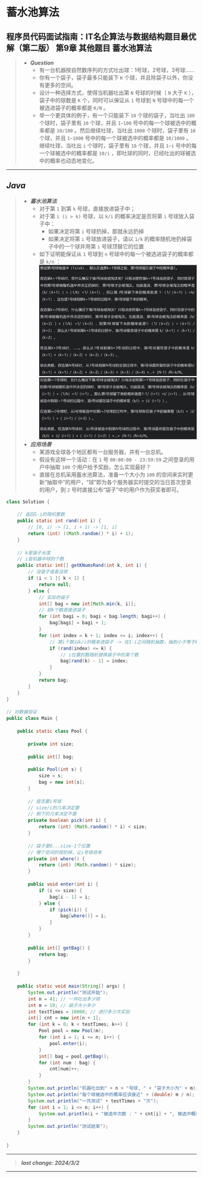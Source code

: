 # 蓄水池算法

## 程序员代码面试指南：IT名企算法与数据结构题目最优解（第二版） 第9章 其他题目 蓄水池算法

> - ***Question***
>   - 有一台机器按自然数序列的方式吐出球：1号球，2号球，3号球……
>   - 你有一个袋子，袋子最多只能装下 `K` 个球，并且除袋子以外，你没有更多的空间。
>   - 设计一种选择方式，使得当机器吐出第 `N` 号球的时候（ `N` 大于 `K` ），袋子中的球数是 `K` 个，同时可以保证从 `1` 号球到 `N` 号球中的每一个被选进袋子的概率都是 `K/N` 。
>   - 举一个更具体的例子，有一个只能装下 `10` 个球的袋子，当吐出 `100` 个球时，袋子里有 `10` 个球，并且 `1~100` 号中的每一个球被选中的概率都是 `10/100` 。然后继续吐球，当吐出 `1000` 个球时，袋子里有 `10` 个球，并且 `1~1000` 号中的每一个球被选中的概率都是 `10/1000` 。继续吐球，当吐出 `i` 个球时，袋子里有 `10` 个球，并且 `1~i` 号中的每一个球被选中的概率都是 `10/i` ，即吐球的同时，已经吐出的球被选中的概率也动态地变化。

---

## *Java*

> - ***蓄水池算法***
>   - 对于第 `1` 到第 `k` 号球，直接放进袋子中；
>   - 对于第 `i (i > k)` 号球，以 `k/i` 的概率决定是否将第 `i` 号球放入袋子中：
>     - 如果决定将第 `i` 号球扔掉，那就永远扔掉
>     - 如果决定将第 `i` 号球放进袋子，请以 `1/k` 的概率随机地扔掉袋子中的一个球并用第 `i` 号球顶替它的位置
>   - 如下证明能保证从 `1` 号球到 `n` 号球中的每一个被选进袋子的概率都是 `k/n` ：
>     ![image](球号小于等于k时的证明.png)
>     ![image](球号大于k时的证明.png)
> - ***应用场景***
>   - 某游戏全球各个地区都有一台服务器，并有一台总机。
>   - 假设有这样一个活动：在 `1` 号 `00:00:00 - 23:59:59` 之间登录的用户中抽取 `100` 个用户给予奖励，怎么实现最好？
>   - 直接在总机采用蓄水池算法，准备一个大小为 `100` 的空间来实时更新“抽取中”的用户，“球”即为各个服务器实时提交的当日首次登录的用户，到 `2` 号时直接公布“袋子”中的用户作为获奖者即可。

```java
class Solution {

    // 返回1-i的随机整数
    public static int rand(int i) {
        // [0, i) -> [1, i + 1) -> [1, i]
        return (int) ((Math.random() * i) + 1);
    }

    // k是袋子长度
    // i是机器中球的个数
    public static int[] getKNumsRand(int k, int i) {
        // 没袋子或者没球
        if (i < 1 || k < 1) {
            return null;
        } else {
            // 实际的袋子
            int[] bag = new int[Math.min(k, i)];
            // 前k个数直接进袋子
            for (int bagi = 0; bagi < bag.length; bagi++) {
                bag[bagi] = bagi + 1;
            }
            for (int index = k + 1; index <= i; index++) {
                // 第i个数以k/i的概率进袋子 -> 在1-i之间随机抽数，抽到小于等于k的概率为k/i
                if (rand(index) <= k) {
                    // i位置的数随机替换袋子中的某个数
                    bag[rand(k) - 1] = index;
                }
            }
            return bag;
        }
    }
}

// 对数器验证
public class Main {

    public static class Pool {

        private int size;

        public int[] bag;

        public Pool(int s) {
            size = s;
            bag = new int[s];
        }

        // 是否要i号球
        // size/i的几率决定要
        // 剩下的几率决定不要
        private boolean pick(int i) {
            return (int) (Math.random() * i) < size;
        }

        // 袋子里0...size-1个位置
        // 哪个空间的球扔掉，让i号球进来
        private int where() {
            return (int) (Math.random() * size);
        }

        public void enter(int i) {
            if (i <= size) {
                bag[i - 1] = i;
            } else {
                if (pick(i)) {
                    bag[where()] = i;
                }
            }
        }

        public int[] getBag() {
            return bag;
        }

    }

    public static void main(String[] args) {
        System.out.println("测试开始");
        int n = 41; // 一共吐出多少球
        int m = 10; // 袋子大小多少
        int testTimes = 10000; // 进行多少次实验
        int[] cnt = new int[n + 1];
        for (int k = 0; k < testTimes; k++) {
            Pool pool = new Pool(m);
            for (int i = 1; i <= n; i++) {
                pool.enter(i);
            }
            int[] bag = pool.getBag();
            for (int num : bag) {
                cnt[num]++;
            }
        }
        System.out.println("机器吐出到" + n + "号球, " + "袋子大小为" + m);
        System.out.println("每个球被选中的概率应该接近" + (double) m / n);
        System.out.println("一共测试" + testTimes + "次");
        for (int i = 1; i <= n; i++) {
            System.out.println(i + "被选中次数 : " + cnt[i] + ", 被选中概率 : " + (double) cnt[i] / testTimes);
        }
        System.out.println("测试结束");
    }

}
```

---

> ***last change: 2024/3/2***

---
